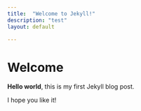 ```yaml
---
title:  "Welcome to Jekyll!"
description: "test"
layout: default

---
```


# Welcome

**Hello world**, this is my first Jekyll blog post.

I hope you like it!